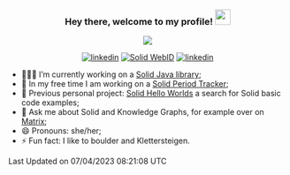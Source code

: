 <h3 align="center">
  Hey there, welcome to my profile! <img src="https://media.giphy.com/media/hvRJCLFzcasrR4ia7z/giphy.gif" width="28">
</h3>

<p align="center">
  <a href="https://github.com/DenverCoder1/readme-typing-svg"><img src="https://readme-typing-svg.herokuapp.com/?lines=Currently%20Solid%20software%20engineer%3B10%2B%20years%20of%20experience%3BIn%20love%20with%20Knowledge%20Graphs%3BProud%20frenchie%20owner%3BLearing%20more%20about%20business&center=true&width=440&height=45&color=F7D767&vCenter=true&size=22"></a>
</p>

<p align="center">
  <a href="https://www.linkedin.com/in/timeaturdean/" target="_blank"><img src="https://img.shields.io/badge/-LinkedIn-F75C7E?style=flat-square&logo=Linkedin&logoColor=white" alt="linkedin"/></a>
  <a href="https://timea.solidcommunity.net" target="_blank"><img src="https://img.shields.io/badge/Solid-WebID-blueviolet?style=flat-square" alt="Solid WebID"/></a>
  <a href="https://twitter.com/TimeaTurdean" target="_blank"><img src="https://img.shields.io/badge/-Twitter-F75C7E?style=flat-square&logo=Twitter&logoColor=white" alt="linkedin"/></a>
</p>

<!--START_SECTION:waka-->

- 👩🏽‍💻 I’m currently working on a [Solid Java library](https://github.com/inrupt/solid-client-java);
- 🌱 In my free time I am working on a [Solid Period Tracker](https://github.com/timea-solid/SolidPeriodTracker);
- 🔭 Previous personal project: [Solid Hello Worlds](https://timea.solidcommunity.net/HelloWorld/) a search for Solid basic code examples;
- 💬 Ask me about Solid and Knowledge Graphs, for example over on [Matrix](https://matrix.to/#/#solid_solidos:gitter.im);
- 😄 Pronouns: she/her;
- ⚡ Fun fact: I like to boulder and Klettersteigen.


 Last Updated on 07/04/2023 08:21:08 UTC
<!--END_SECTION:waka-->
